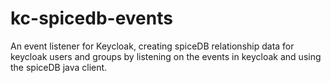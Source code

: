 # kc-spicedb-events
An event listener for Keycloak, creating spiceDB relationship data for keycloak users and groups by listening on the events in keycloak and using the spiceDB java client. 

